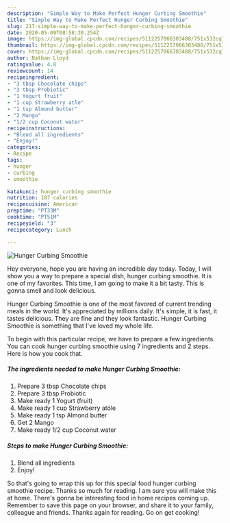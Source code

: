 ```yaml
---
description: "Simple Way to Make Perfect Hunger Curbing Smoothie"
title: "Simple Way to Make Perfect Hunger Curbing Smoothie"
slug: 217-simple-way-to-make-perfect-hunger-curbing-smoothie
date: 2020-05-09T08:58:30.254Z
image: https://img-global.cpcdn.com/recipes/5112257066303488/751x532cq70/hunger-curbing-smoothie-recipe-main-photo.jpg
thumbnail: https://img-global.cpcdn.com/recipes/5112257066303488/751x532cq70/hunger-curbing-smoothie-recipe-main-photo.jpg
cover: https://img-global.cpcdn.com/recipes/5112257066303488/751x532cq70/hunger-curbing-smoothie-recipe-main-photo.jpg
author: Nathan Lloyd
ratingvalue: 4.8
reviewcount: 14
recipeingredient:
- "3 tbsp Chocolate chips"
- "3 tbsp Probiotic"
- "1 Yogurt fruit"
- "1 cup Strawberry atle"
- "1 tsp Almond butter"
- "2 Mango"
- "1/2 cup Coconut water"
recipeinstructions:
- "Blend all ingredients"
- "Enjoy!"
categories:
- Recipe
tags:
- hunger
- curbing
- smoothie

katakunci: hunger curbing smoothie 
nutrition: 187 calories
recipecuisine: American
preptime: "PT33M"
cooktime: "PT51M"
recipeyield: "3"
recipecategory: Lunch

---
```



![Hunger Curbing Smoothie](https://img-global.cpcdn.com/recipes/5112257066303488/751x532cq70/hunger-curbing-smoothie-recipe-main-photo.jpg)

Hey everyone, hope you are having an incredible day today. Today, I will show you a way to prepare a special dish, hunger curbing smoothie. It is one of my favorites. This time, I am going to make it a bit tasty. This is gonna smell and look delicious.

Hunger Curbing Smoothie is one of the most favored of current trending meals in the world. It's appreciated by millions daily. It's simple, it is fast, it tastes delicious. They are fine and they look fantastic. Hunger Curbing Smoothie is something that I've loved my whole life.




To begin with this particular recipe, we have to prepare a few ingredients. You can cook hunger curbing smoothie using 7 ingredients and 2 steps. Here is how you cook that.

##### The ingredients needed to make Hunger Curbing Smoothie:

1. Prepare 3 tbsp Chocolate chips
1. Prepare 3 tbsp Probiotic
1. Make ready 1 Yogurt (fruit)
1. Make ready 1 cup Strawberry atóle
1. Make ready 1 tsp Almond butter
1. Get 2 Mango
1. Make ready 1/2 cup Coconut water




##### Steps to make Hunger Curbing Smoothie:

1. Blend all ingredients
1. Enjoy!




So that's going to wrap this up for this special food hunger curbing smoothie recipe. Thanks so much for reading. I am sure you will make this at home. There's gonna be interesting food in home recipes coming up. Remember to save this page on your browser, and share it to your family, colleague and friends. Thanks again for reading. Go on get cooking!
